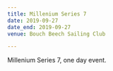 ```yaml
---
title: Millenium Series 7
date: 2019-09-27
date_end: 2019-09-27
venue: Bouch Beech Sailing Club

---
```

Millenium Series 7, one day event.